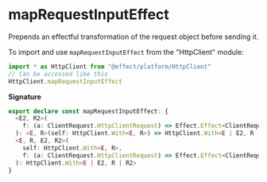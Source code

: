 # mapRequestInputEffect

Prepends an effectful transformation of the request object before sending it.

To import and use `mapRequestInputEffect` from the "HttpClient" module:

```ts
import * as HttpClient from "@effect/platform/HttpClient"
// Can be accessed like this
HttpClient.mapRequestInputEffect
```

**Signature**

```ts
export declare const mapRequestInputEffect: {
  <E2, R2>(
    f: (a: ClientRequest.HttpClientRequest) => Effect.Effect<ClientRequest.HttpClientRequest, E2, R2>
  ): <E, R>(self: HttpClient.With<E, R>) => HttpClient.With<E | E2, R | R2>
  <E, R, E2, R2>(
    self: HttpClient.With<E, R>,
    f: (a: ClientRequest.HttpClientRequest) => Effect.Effect<ClientRequest.HttpClientRequest, E2, R2>
  ): HttpClient.With<E | E2, R | R2>
}
```
